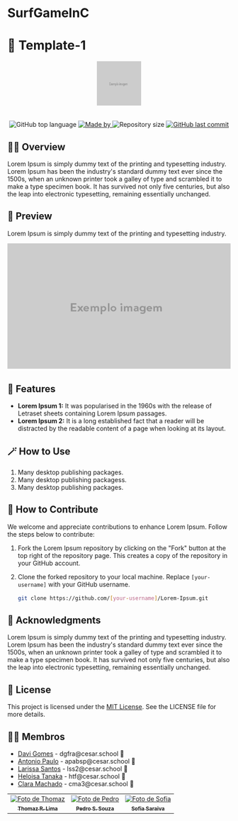 # SurfGameInC

# 🎨 Template-1

<div id="top" align="center">
    <a href="https://github.com/Thomazrlima/MyAnimeList-Theme#readme">
        <img src="https://raw.githubusercontent.com/iuricode/readme-template/main/repositorio/imagem.png" width="100" height="100">
    </a>
  <br>
  <br>
</div>

<p align="center">
  <img alt="GitHub top language" src="https://img.shields.io/github/languages/top/Thomazrlima/README.md-Templates?color=2e51a1&labelColor=000000">

  <a href="https://www.linkedin.com/in/Thomazrlima/">
    <img alt="Made by" src="https://img.shields.io/static/v1?label=made%20by&message=Thomaz%20Lima&color=2e51a1&labelColor=000000)](https://www.linkedin.com/in/johnggli/">
  </a>

  <img alt="Repository size" src="https://img.shields.io/github/repo-size/Thomazrlima/README.md-Templates?color=2e51a1&labelColor=000000">

  <a href="https://github.com/Thomazrlima/MyAnimeList-Theme/commits/master">
    <img alt="GitHub last commit" src="https://img.shields.io/github/last-commit/Thomazrlima/README.md-Templates?color=2e51a1&labelColor=000000)](https://github.com/Thomazrlima/MyAnimeList-Theme/commits/master">
  </a>
</p>

## 😶‍🌫️ Overview

Lorem Ipsum is simply dummy text of the printing and typesetting industry. Lorem Ipsum has been the industry's standard dummy text ever since the 1500s, when an unknown printer took a galley of type and scrambled it to make a type specimen book. It has survived not only five centuries, but also the leap into electronic typesetting, remaining essentially unchanged.

## 👀 Preview
Lorem Ipsum is simply dummy text of the printing and typesetting industry.

<div id="top" align="center">
    <a href="https://github.com/Thomazrlima/MyAnimeList-Theme#readme">
        <img src="https://raw.githubusercontent.com/iuricode/readme-template/main/repositorio/imagem.png" width="700">
    </a>
</div>

## 🚀 Features

- **Lorem Ipsum 1:** It was popularised in the 1960s with the release of Letraset sheets containing Lorem Ipsum passages.
- **Lorem Ipsum 2:** It is a long established fact that a reader will be distracted by the readable content of a page when looking at its layout.

## 🪄 How to Use

1. Many desktop publishing packages.
2. Many desktop publishing packagess.
3. Many desktop publishing packages.

## 🧐 How to Contribute

We welcome and appreciate contributions to enhance Lorem Ipsum. Follow the steps below to contribute:

1. Fork the Lorem Ipsum repository by clicking on the "Fork" button at the top right of the repository page. This creates a copy of the repository in your GitHub account.

2. Clone the forked repository to your local machine. Replace `[your-username]` with your GitHub username.

   ```bash
   git clone https://github.com/[your-username]/Lorem-Ipsum.git

## 💞 Acknowledgments

Lorem Ipsum is simply dummy text of the printing and typesetting industry. Lorem Ipsum has been the industry's standard dummy text ever since the 1500s, when an unknown printer took a galley of type and scrambled it to make a type specimen book. It has survived not only five centuries, but also the leap into electronic typesetting, remaining essentially unchanged.

## 📜 License

This project is licensed under the [MIT License](LICENSE). See the LICENSE file for more details.

## 👩‍💻 Membros

<ul>
  <li>
    <a href="https://github.com/daviruy61">Davi Gomes</a> -
    dgfra@cesar.school 📩
  </li>
  <li>
    <a href="https://github.com/apabsp">Antonio Paulo</a> -
    apabsp@cesar.school 📩
  </li>
  <li>
    <a href="https://github.com/lariisantos">Larissa Santos</a> -
    lss2@cesar.school 📩
  </li>
  <li>
    <a href="https://github.com/helotanaka">Heloisa Tanaka</a> -
    htf@cesar.school 📩
  </li>
  <li>
    <a href="https://github.com/ClaraMachadoAj">Clara Machado</a> -
    cma3@cesar.school 📩
  </li>
</ul>

<table>
  <tr>
    <td align="center">
      <a href="https://github.com/Thomazrlima">
        <img src="https://avatars3.githubusercontent.com/Thomazrlima" width="100px;" alt="Foto de Thomaz"/><br>
        <sub>
          <b>Thomaz R. Lima</b>
        </sub>
      </a>
    </td>
    <td align="center">
      <a href="https://github.com/hsspedro">
        <img src="https://avatars.githubusercontent.com/hsspedro" width="100px;" alt="Foto de Pedro"/><br>
        <sub>
          <b>Pedro S. Souza</b>
        </sub>
      </a>
    </td>
    <td align="center">
      <a href="https://github.com/Sofia-Saraiva">
        <img src="https://avatars.githubusercontent.com/Sofia-Saraiva" width="100px;" alt="Foto de Sofia"/><br>
        <sub>
          <b>Sofia Saraiva</b>
        </sub>
      </a>
    </td>
  </tr>
</table>
